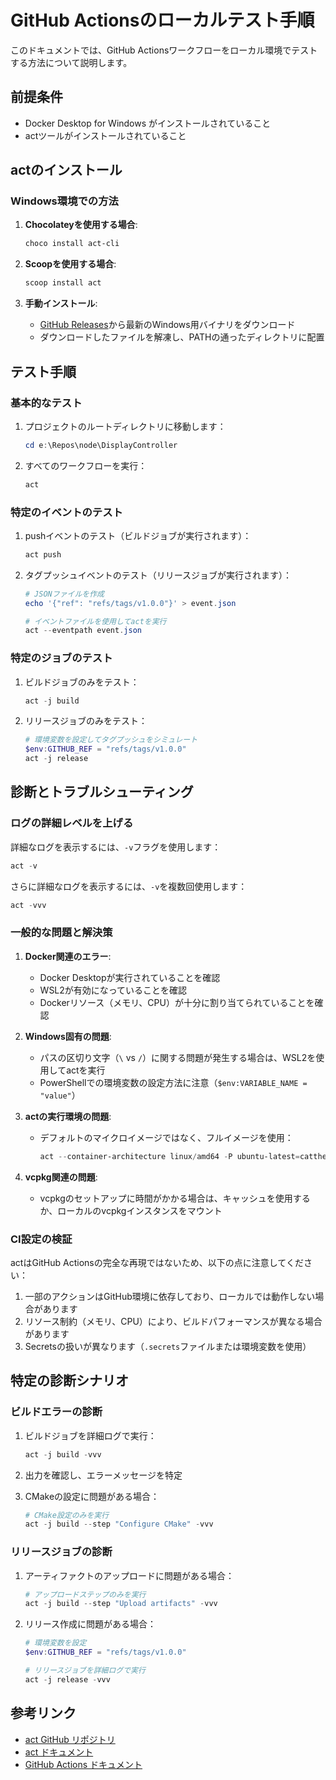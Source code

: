 # GitHub Actionsのローカルテスト手順

このドキュメントでは、GitHub Actionsワークフローをローカル環境でテストする方法について説明します。

## 前提条件

- Docker Desktop for Windows がインストールされていること
- actツールがインストールされていること

## actのインストール

### Windows環境での方法

1. **Chocolateyを使用する場合**:
   ```powershell
   choco install act-cli
   ```

2. **Scoopを使用する場合**:
   ```powershell
   scoop install act
   ```

3. **手動インストール**:
   - [GitHub Releases](https://github.com/nektos/act/releases)から最新のWindows用バイナリをダウンロード
   - ダウンロードしたファイルを解凍し、PATHの通ったディレクトリに配置

## テスト手順

### 基本的なテスト

1. プロジェクトのルートディレクトリに移動します：
   ```powershell
   cd e:\Repos\node\DisplayController
   ```

2. すべてのワークフローを実行：
   ```powershell
   act
   ```

### 特定のイベントのテスト

1. pushイベントのテスト（ビルドジョブが実行されます）：
   ```powershell
   act push
   ```

2. タグプッシュイベントのテスト（リリースジョブが実行されます）：
   ```powershell
   # JSONファイルを作成
   echo '{"ref": "refs/tags/v1.0.0"}' > event.json

   # イベントファイルを使用してactを実行
   act --eventpath event.json
   ```

### 特定のジョブのテスト

1. ビルドジョブのみをテスト：
   ```powershell
   act -j build
   ```

2. リリースジョブのみをテスト：
   ```powershell
   # 環境変数を設定してタグプッシュをシミュレート
   $env:GITHUB_REF = "refs/tags/v1.0.0"
   act -j release
   ```

## 診断とトラブルシューティング

### ログの詳細レベルを上げる

詳細なログを表示するには、`-v`フラグを使用します：

```powershell
act -v
```

さらに詳細なログを表示するには、`-v`を複数回使用します：

```powershell
act -vvv
```

### 一般的な問題と解決策

1. **Docker関連のエラー**:
   - Docker Desktopが実行されていることを確認
   - WSL2が有効になっていることを確認
   - Dockerリソース（メモリ、CPU）が十分に割り当てられていることを確認

2. **Windows固有の問題**:
   - パスの区切り文字（`\` vs `/`）に関する問題が発生する場合は、WSL2を使用してactを実行
   - PowerShellでの環境変数の設定方法に注意（`$env:VARIABLE_NAME = "value"`）

3. **actの実行環境の問題**:
   - デフォルトのマイクロイメージではなく、フルイメージを使用：
     ```powershell
     act --container-architecture linux/amd64 -P ubuntu-latest=catthehacker/ubuntu:act-latest
     ```

4. **vcpkg関連の問題**:
   - vcpkgのセットアップに時間がかかる場合は、キャッシュを使用するか、ローカルのvcpkgインスタンスをマウント

### CI設定の検証

actはGitHub Actionsの完全な再現ではないため、以下の点に注意してください：

1. 一部のアクションはGitHub環境に依存しており、ローカルでは動作しない場合があります
2. リソース制約（メモリ、CPU）により、ビルドパフォーマンスが異なる場合があります
3. Secretsの扱いが異なります（`.secrets`ファイルまたは環境変数を使用）

## 特定の診断シナリオ

### ビルドエラーの診断

1. ビルドジョブを詳細ログで実行：
   ```powershell
   act -j build -vvv
   ```

2. 出力を確認し、エラーメッセージを特定

3. CMakeの設定に問題がある場合：
   ```powershell
   # CMake設定のみを実行
   act -j build --step "Configure CMake" -vvv
   ```

### リリースジョブの診断

1. アーティファクトのアップロードに問題がある場合：
   ```powershell
   # アップロードステップのみを実行
   act -j build --step "Upload artifacts" -vvv
   ```

2. リリース作成に問題がある場合：
   ```powershell
   # 環境変数を設定
   $env:GITHUB_REF = "refs/tags/v1.0.0"

   # リリースジョブを詳細ログで実行
   act -j release -vvv
   ```

## 参考リンク

- [act GitHub リポジトリ](https://github.com/nektos/act)
- [act ドキュメント](https://github.com/nektos/act#readme)
- [GitHub Actions ドキュメント](https://docs.github.com/en/actions)
